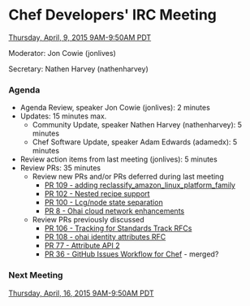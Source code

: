 # Chef Developers' IRC Meeting

[Thursday, April, 9, 2015 9AM-9:50AM PDT](http://www.timeanddate.com/worldclock/fixedtime.html?msg=%23chef-hacking+developers%27+meeting&iso=20150409T12&p1=419&am=50)

Moderator:  Jon Cowie (jonlives)

Secretary:  Nathen Harvey (nathenharvey)

### Agenda
* Agenda Review, speaker Jon Cowie (jonlives): 2 minutes
* Updates: 15 minutes max.
  * Community Update, speaker Nathen Harvey (nathenharvey): 5 minutes
  * Chef Software Update, speaker Adam Edwards (adamedx): 5 minutes
* Review action items from last meeting (jonlives): 5 minutes
* Review PRs:  35 minutes
  * Review new PRs and/or PRs deferred during last meeting
    * [PR 109 - adding reclassify_amazon_linux_platform_family](https://github.com/chef/chef-rfc/pull/109)
    * [PR 102 - Nested recipe support](https://github.com/chef/chef-rfc/pull/102)
    * [PR 100 - Lcg/node state separation](https://github.com/chef/chef-rfc/pull/100)
    * [PR 8 - Ohai cloud network enhancements](https://github.com/chef/chef-rfc/pull/8)
  * Review PRs previously discussed
    * [PR 106 - Tracking for Standards Track RFCs](https://github.com/chef/chef-rfc/pull/106)
    * [PR 108 - ohai identity attributes RFC](https://github.com/chef/chef-rfc/pull/108)
    * [PR 77 - Attribute API 2](https://github.com/chef/chef-rfc/pull/77)
    * [PR 36 - GitHub Issues Workflow for Chef](https://github.com/chef/chef-rfc/pull/36) - merged?

### Next Meeting

[Thursday, April, 16, 2015 9AM-9:50AM PDT](http://www.timeanddate.com/worldclock/fixedtime.html?msg=%23chef-hacking+developers%27+meeting&iso=20150416T12&p1=419&am=50)
